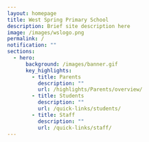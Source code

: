 ```yaml
---
layout: homepage
title: West Spring Primary School
description: Brief site description here
image: /images/wslogo.png
permalink: /
notification: ""
sections:
  - hero:
      background: /images/banner.gif
      key_highlights:
        - title: Parents
          description: ""
          url: /highlights/Parents/overview/
        - title: Students
          description: ""
          url: /quick-links/students/
        - title: Staff
          description: ""
          url: /quick-links/staff/
---
```

